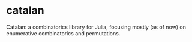 catalan
=======

Catalan: a combinatorics library for Julia, focusing mostly (as of now) on enumerative combinatorics and permutations.